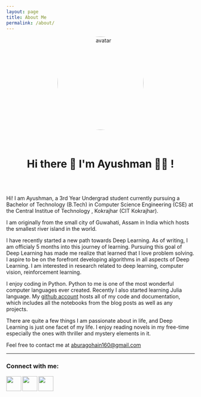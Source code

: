 ```yaml
---
layout: page
title: About Me
permalink: /about/
---
```


<style>
    img.rounded-corners {
        border-radius: 50%;
    }
</style>

<div align="center">
    <img src="https://www.dropbox.com/s/kdjmh366iak3dju/avatar.jpg?raw=1" alt="avatar" class="rounded-corners" width="230" height="250">
</div>
<br />
<br />

<div align="center">
    <h1><b> Hi there 👋 I'm Ayushman 👨‍💻 !</b></h1>
</div>

<br />
<br />

Hi! I am Ayushman, a 3rd Year Undergrad student currently pursuing a Bachelor of Technology (B.Tech) in Computer Science Engineering (CSE) at the Central Institue of Technology , Kokrajhar (CIT Kokrajhar). 

I am originally from the small city of Guwahati, Assam in India which hosts the smallest river island in the world.

I have recently started a new path towards Deep Learning. As of writing, I am officialy 5 months into this journey of learning. Pursuing this goal of Deep Learning has made me realize that learned that I love problem solving. I aspire to be on the forefront developing algorithms in all aspects of Deep Learning. I am interested in research related to deep learning, computer vision, reinforcement learning.

I enjoy coding in Python. Python to me is one of the most wonderful computer languages ever created. Recently I also started learning Julia language. My [github account](https://github.com/benihime91) hosts all of my code and documentation, which includes all the notebooks from the blog posts as well as any projects.

There are quite a few things I am passionate about in life, and Deep Learning is just one facet of my life. I enjoy reading novels in my free-time especially the ones with thriller and mystery elements in it.

Feel free to contact me at aburagohain160@gmail.com

---
### **Connect with me**:
[<img align="left" width="40px" src="https://cdn.jsdelivr.net/npm/simple-icons@v3/icons/twitter.svg" />][twitter]
[<img align="left" width="40px" src="https://cdn.jsdelivr.net/npm/simple-icons@v3/icons/linkedin.svg" />][linkedin]
[<img align="left" width="40px" src="https://cdn.jsdelivr.net/npm/simple-icons@v3/icons/instagram.svg" />][instagram]

<br />
<br />


[linkedin]: https://www.linkedin.com/in/ayushman-buragohain-2145a7184/
[instagram]: https://www.instagram.com/_ayushman160_/
[twitter]: https://twitter.com/Ayushma75139217
[token]: 65edbf05a1ac2b4787d1fa953cd9108b3ea3addf